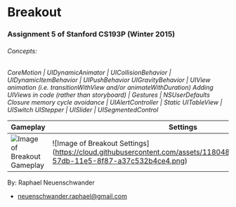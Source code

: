 # Breakout
### Assignment 5 of Stanford CS193P (Winter 2015)
###### Concepts:
*CoreMotion | UIDynamicAnimator | UICollisionBehavior | UIDynamicItemBehavior | UIPushBehavior
UIGravityBehavior | UIView animation (i.e. transitionWithView and/or animateWithDuration)
Adding UIViews in code (rather than storyboard) | Gestures | NSUserDefaults
Closure memory cycle avoidance | UIAlertController | Static UITableView | UISwitch
UIStepper | UISlider | UISegmentedControl*

Gameplay | Settings
------------ | -------------
![Image of Breakout Gameplay](https://cloud.githubusercontent.com/assets/11804885/9791446/62dca6a0-57db-11e5-999c-f8500f3e9cc5.png) | ![Image of Breakout Settings] (https://cloud.githubusercontent.com/assets/11804885/9791462/74cbe0f6-57db-11e5-8f87-a37c532b4ce4.png)


By: Raphael Neuenschwander
- neuenschwander.raphael@gmail.com